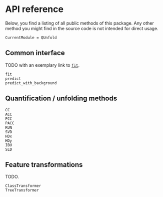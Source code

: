 # API reference

Below, you find a listing of all public methods of this package. Any other method you might find in the source code is not intended for direct usage.

```@meta
CurrentModule = QUnfold
```


## Common interface

TODO with an exemplary link to [`fit`](@ref).

```@docs
fit
predict
predict_with_background
```


## Quantification / unfolding methods

```@docs
CC
ACC
PCC
PACC
RUN
SVD
HDx
HDy
IBU
SLD
```


## Feature transformations

TODO.

```@docs
ClassTransformer
TreeTransformer
```
